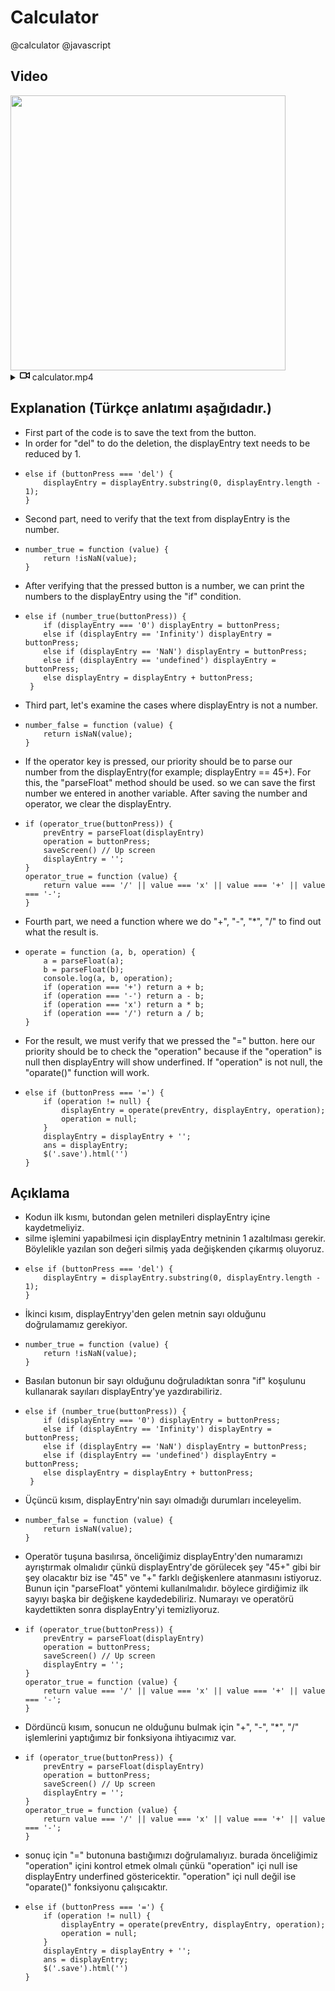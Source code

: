 # Calculator
@calculator @javascript 

## Video

<img src='https://user-images.githubusercontent.com/98836519/173416138-89c8b603-83eb-4563-8935-4622f751221e.gif' width='440' loop="true" autoplay="true !important" controls muted> 

<details  class="details-reset border rounded-2 " style="max-width:440px !important;">
  <summary class="px-3 py-2" style="max-width:440px !important;">
    <svg aria-hidden="true" height="16" viewBox="0 0 16 16" version="1.1" width="16" data-view-component="true" class="octicon octicon-device-camera-video">
    <path fill-rule="evenodd" d="M16 3.75a.75.75 0 00-1.136-.643L11 5.425V4.75A1.75 1.75 0 009.25 3h-7.5A1.75 1.75 0 000 4.75v6.5C0 12.216.784 13 1.75 13h7.5A1.75 1.75 0 0011 11.25v-.675l3.864 2.318A.75.75 0 0016 12.25v-8.5zm-5 5.075l3.5 2.1v-5.85l-3.5 2.1v1.65zM9.5 6.75v-2a.25.25 0 00-.25-.25h-7.5a.25.25 0 00-.25.25v6.5c0 .138.112.25.25.25h7.5a.25.25 0 00.25-.25v-4.5z"></path>
</svg>
    <span aria-label="Video açıklaması hesaplayıcı.mp4" class="m-1"><font style="vertical-align: inherit;" ><font style="vertical-align: inherit;">calculator.mp4</font></font></span>
    <span class="dropdown-caret"></span>
  </summary>

kaliteli video için; 
  
  <video src="https://user-images.githubusercontent.com/98836519/173416368-8123bb4c-a893-4fa6-90c6-8b773b0f894f.mp4" data-canonical-src="https://user-images.githubusercontent.com/98836519/173416368-8123bb4c-a893-4fa6-90c6-8b773b0f894f.mp4" controls="controls" autoplay muted="muted" class="d-block rounded-bottom-2 border-top width-fit" style="max-width:440px !important;">

  </video>
</details>

## Explanation (Türkçe anlatımı aşağıdadır.)

- First part of the code is to save the text from the button.
- In order for "del" to do the deletion, the displayEntry text needs to be reduced by 1.
-     else if (buttonPress === 'del') {
          displayEntry = displayEntry.substring(0, displayEntry.length - 1);
      }

- Second part, need to verify that the text from displayEntry is the number.
-     number_true = function (value) {
          return !isNaN(value);
      }

- After verifying that the pressed button is a number, we can print the numbers to the displayEntry using the "if" condition.
-     else if (number_true(buttonPress)) {
          if (displayEntry === '0') displayEntry = buttonPress;
          else if (displayEntry == 'Infinity') displayEntry = buttonPress;
          else if (displayEntry == 'NaN') displayEntry = buttonPress;
          else if (displayEntry == 'undefined') displayEntry = buttonPress;
          else displayEntry = displayEntry + buttonPress;
       }

- Third part, let's examine the cases where displayEntry is not a number.
-     number_false = function (value) {
          return isNaN(value);
      }

- If the operator key is pressed, our priority should be to parse our number from the displayEntry(for example; displayEntry == 45+). For this, the "parseFloat" method should be used. so we can save the first number we entered in another variable. After saving the number and operator, we clear the displayEntry.
-     if (operator_true(buttonPress)) {
          prevEntry = parseFloat(displayEntry)
          operation = buttonPress;
          saveScreen() // Up screen
          displayEntry = '';         
      }
      operator_true = function (value) {
          return value === '/' || value === 'x' || value === '+' || value === '-';
      }

- Fourth part, we need a function where we do "+", "-", "*", "/" to find out what the result is.
-     operate = function (a, b, operation) {
          a = parseFloat(a);
          b = parseFloat(b);
          console.log(a, b, operation);
          if (operation === '+') return a + b;
          if (operation === '-') return a - b;
          if (operation === 'x') return a * b;
          if (operation === '/') return a / b;
      }

- For the result, we must verify that we pressed the "=" button. here our priority should be to check the "operation" because if the "operation" is null then displayEntry will show underfined. If "operation" is not null, the "oparate()" function will work.
-     else if (buttonPress === '=') {
          if (operation != null) {
              displayEntry = operate(prevEntry, displayEntry, operation);
              operation = null;
          }
          displayEntry = displayEntry + '';
          ans = displayEntry;
          $('.save').html('')
      }

## Açıklama

- Kodun ilk kısmı, butondan gelen metnileri displayEntry içine kaydetmeliyiz.
- silme işlemini yapabilmesi için displayEntry metninin 1 azaltılması gerekir. Böylelikle yazılan son değeri silmiş yada değişkenden çıkarmış oluyoruz.
-     else if (buttonPress === 'del') {
          displayEntry = displayEntry.substring(0, displayEntry.length - 1);
      }

- İkinci kısım, displayEntryy'den gelen metnin sayı olduğunu doğrulamamız gerekiyor.
-     number_true = function (value) {
          return !isNaN(value);
      }

- Basılan butonun bir sayı olduğunu doğruladıktan sonra "if" koşulunu kullanarak sayıları displayEntry'ye yazdırabiliriz.
-     else if (number_true(buttonPress)) {
          if (displayEntry === '0') displayEntry = buttonPress;
          else if (displayEntry == 'Infinity') displayEntry = buttonPress;
          else if (displayEntry == 'NaN') displayEntry = buttonPress;
          else if (displayEntry == 'undefined') displayEntry = buttonPress;
          else displayEntry = displayEntry + buttonPress;
       }

- Üçüncü kısım, displayEntry'nin sayı olmadığı durumları inceleyelim.
-     number_false = function (value) {
          return isNaN(value);
      }

- Operatör tuşuna basılırsa, önceliğimiz displayEntry'den numaramızı ayrıştırmak olmalıdır çünkü displayEntry'de görülecek şey "45+" gibi bir şey olacaktır biz ise "45" ve "+" farklı değişkenlere atanmasını istiyoruz. Bunun için "parseFloat" yöntemi kullanılmalıdır. böylece girdiğimiz ilk sayıyı başka bir değişkene kaydedebiliriz. Numarayı ve operatörü kaydettikten sonra displayEntry'yi temizliyoruz.
-     if (operator_true(buttonPress)) {
          prevEntry = parseFloat(displayEntry)
          operation = buttonPress;
          saveScreen() // Up screen
          displayEntry = '';         
      }
      operator_true = function (value) {
          return value === '/' || value === 'x' || value === '+' || value === '-';
      }

- Dördüncü kısım, sonucun ne olduğunu bulmak için "+", "-", "*", "/" işlemlerini yaptığımız bir fonksiyona ihtiyacımız var.
-     if (operator_true(buttonPress)) {
          prevEntry = parseFloat(displayEntry)
          operation = buttonPress;
          saveScreen() // Up screen
          displayEntry = '';         
      }
      operator_true = function (value) {
          return value === '/' || value === 'x' || value === '+' || value === '-';
      }

- sonuç için "=" butonuna bastığımızı doğrulamalıyız. burada önceliğimiz "operation" içini kontrol etmek olmalı çünkü "operation" içi null ise displayEntry underfined göstericektir. "operation" içi null değil ise "oparate()" fonksiyonu çalışıcaktır.
-     else if (buttonPress === '=') {
          if (operation != null) {
              displayEntry = operate(prevEntry, displayEntry, operation);
              operation = null;
          }
          displayEntry = displayEntry + '';
          ans = displayEntry;
          $('.save').html('')
      }
